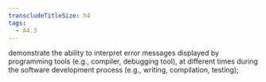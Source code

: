```yaml
---
transcludeTitleSize: h4
tags:
  - A4.3
---
```

demonstrate the ability to interpret error messages displayed by programming tools (e.g., compiler, debugging tool), at different times during the software development process (e.g., writing, compilation, testing);